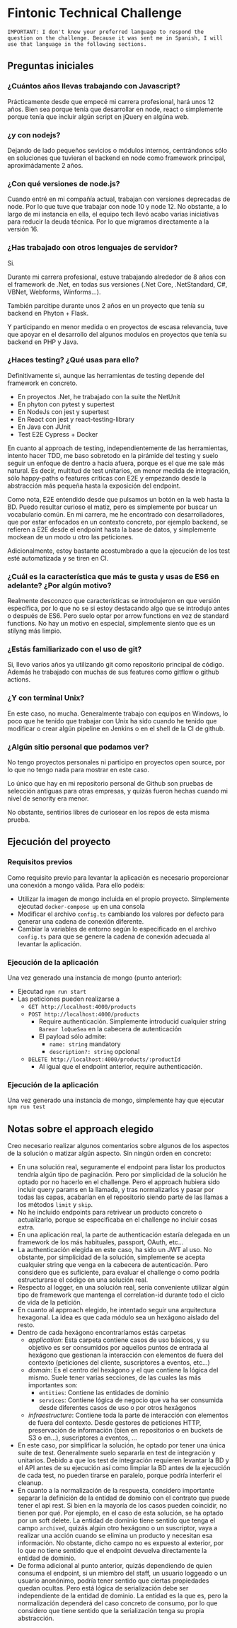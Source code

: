 # Fintonic Technical Challenge

```
IMPORTANT: I don't know your preferred language to respond the question on the challenge. Because it was sent me in Spanish, I will use that language in the following sections.
```

## Preguntas iniciales

### ¿Cuántos años llevas trabajando con Javascript?

Prácticamente desde que empecé mi carrera profesional, hará unos 12 años. Bien sea porque tenía que desarrollar en node, react o simplemente porque tenía que incluir algún script en jQuery en algúna web.

### ¿y con nodejs?

Dejando de lado pequeños sevicios o módulos internos, centrándonos sólo en soluciones que tuvieran el backend en node como framework principal, aproximádamente 2 años.

### ¿Con qué versiones de node.js?

Cuando entré en mi compañía actual, trabajan con versiones deprecadas de node. Por lo que tuve que trabajar con node 10 y node 12. No obstante, a lo largo de mi instancia en ella, el equipo tech llevó acabo varias iniciativas para reducir la deuda técnica. Por lo que migramos directamente a la versión 16.

### ¿Has trabajado con otros lenguajes de servidor?

Si.

Durante mi carrera profesional, estuve trabajando alrededor de 8 años con el framework de .Net, en todas sus versiones (.Net Core, .NetStandard, C#, VBNet, Webforms, Winforms...).

También parcitipe durante unos 2 años en un proyecto que tenía su backend en Phyton + Flask.

Y participando en menor medida o en proyectos de escasa relevancia, tuve que apoyar en el desarrollo del algunos modulos en proyectos que tenía su backend en PHP y Java.

### ¿Haces testing? ¿Qué usas para ello?

Definitivamente si, aunque las herramientas de testing depende del framework en concreto.

- En proyectos .Net, he trabajado con la suite the NetUnit
- En phyton con pytest y supertest
- En NodeJs con jest y supertest
- En React con jest y react-testing-library
- En Java con JUnit
- Test E2E Cypress + Docker

En cuanto al approach de testing, independientemente de las herramientas, intento hacer TDD, me baso sobretodo en la pirámide del testing y suelo seguir un enfoque de dentro a hacia afuera, porque es el que me sale más natural. Es decir, multitud de test unitarios, en menor medida de integración, sólo happy-paths o features críticas con E2E y empezando desde la abstracción más pequeña hasta la exposición del endpoint.

Como nota, E2E entendido desde que pulsamos un botón en la web hasta la BD. Puedo resultar curioso el matiz, pero es simplemente por buscar un vocabulario común. En mi carrera, me he encontrado con desarrolladores, que por estar enfocados en un contexto concreto, por ejemplo backend, se refieren a E2E desde el endpoint hasta la base de datos, y simplemente mockean de un modo u otro las peticiones.

Adicionalmente, estoy bastante acostumbrado a que la ejecución de los test esté automatizada y se tiren en CI.

### ¿Cuál es la característica que más te gusta y usas de ES6 en adelante? ¿Por algún motivo?

Realmente desconzco que características se introdujeron en que versión específica, por lo que no se si estoy destacando algo que se introdujo antes o después de ES6. Pero suelo optar por arrow functions en vez de standard functions. No hay un motivo en especial, simplemente siento que es un stilyng más limpio.

### ¿Estás familiarizado con el uso de git?

Si, llevo varios años ya utilizando git como repositorio principal de código. Además he trabajado con muchas de sus features como gitflow o github actions.

### ¿Y con terminal Unix?

En este caso, no mucha. Generalmente trabajo con equipos en Windows, lo poco que he tenido que trabajar con Unix ha sido cuando he tenido que modificar o crear algún pipeline en Jenkins o en el shell de la CI de github.

### ¿Algún sitio personal que podamos ver?

No tengo proyectos personales ni participo en proyectos open source, por lo que no tengo nada para mostrar en este caso.

Lo único que hay en mi repositorio personal de Github son pruebas de selección antiguas para otras empresas, y quizás fueron hechas cuando mi nivel de senority era menor.

No obstante, sentirios libres de curiosear en los repos de esta misma prueba.

## Ejecución del proyecto

### Requisitos previos

Como requisito previo para levantar la aplicación es necesario proporcionar una conexión a mongo válida. Para ello podéis:

- Utilizar la imagen de mongo incluida en el propio proyecto. Simplemente ejecutad `docker-compose up` en una consola
- Modificar el archivo `config.ts` cambiando los valores por defecto para generar una cadena de conexión diferente.
- Cambiar la variables de entorno según lo especificado en el archivo `config.ts` para que se genere la cadena de conexión adecuada al levantar la aplicación.

### Ejecución de la aplicación

Una vez generado una instancia de mongo (punto anterior):

- Ejecutad `npm run start`
- Las peticiones pueden realizarse a
  - `GET http://localhost:4000/products`
  - `POST http://localhost:4000/products`
    - Require authenticación. Simplemente introducid cualquier string `Barear loQueSea` en la cabecera de autenticación
    - El payload sólo admite:
      - `name: string` mandatory
      - `description?: string` opcional
  - `DELETE http://localhost:4000/products/:productId`
    - Al igual que el endpoint anterior, require authenticación.

### Ejecución de la aplicación

Una vez generado una instancia de mongo, simplemente hay que ejecutar `npm run test`

## Notas sobre el approach elegido

Creo necesario realizar algunos comentarios sobre algunos de los aspectos de la solución o matizar algún aspecto. Sin ningún orden en concreto:

- En una solución real, seguramente el endpoint para listar los productos tendría algún tipo de paginación. Pero por simplicidad de la solución he optado por no hacerlo en el challenge. Pero el approach hubiera sido incluir query params en la llamada, y tras normalizarlos y pasar por todas las capas, acabarían en el repositorio siendo parte de las llamas a los métodos `limit` y `skip`.
- No he incluido endpoints para retrivear un producto concreto o actualizarlo, porque se especificaba en el challenge no incluir cosas extra.
- En una aplicación real, la parte de authenticación estaría delegada en un framework de los más habituales, passport, OAuth, etc...
- La authenticación elegida en este caso, ha sido un JWT al uso. No obstante, por simplicidad de la solución, simplemente se acepta cualquier string que venga en la cabecera de autenticación. Pero considero que es suficiente, para evaluar el challenge o como podría estructurarse el código en una solución real.
- Respecto al logger, en una solución real, sería conveniente utilizar algún tipo de framework que mantenga el correlation-id durante todo el ciclo de vida de la petición.
- En cuanto al approach elegido, he intentado seguir una arquitectura hexagonal. La idea es que cada módulo sea un hexágono aislado del resto.
- Dentro de cada hexágono encontraríamos estás carpetas
  - _application_: Esta carpeta contiene casos de uso básicos, y su objetivo es ser consumidos por aquellos puntos de entrada al hexágono que gestionan la interacción con elementos de fuera del contexto (peticiones del cliente, suscriptores a eventos, etc...)
  - _domain_: Es el centro del hexágono y el que contiene la lógica del mismo. Suele tener varias secciones, de las cuales las más importantes son:
    - `entities`: Contiene las entidades de dominio
    - `services`: Contiene lógica de negocio que va ha ser consumida desde diferentes casos de uso o por otros hexágonos
  - _infraestructure_: Contiene toda la parte de interacción con elementos de fuera del contexto. Desde gestores de peticiones HTTP, preservación de información (bien en repositorios o en buckets de S3 o en...), suscriptores a eventos, ...
- En este caso, por simplificar la solución, he optado por tener una única suite de test. Generalmente suelo separarla en test de integración y unitarios. Debido a que los test de integración requieren levantar la BD y el API antes de su ejecución así como limpiar la BD antes de la ejecución de cada test, no pueden tirarse en paralelo, porque podría interferir el cleanup.
- En cuanto a la normalización de la respuesta, considero importante separar la definición de la entidad de dominio con el contrato que puede tener el api rest. Si bien en la mayoría de los casos pueden coincidir, no tienen por qué. Por ejemplo, en el caso de esta solución, se ha optado por un soft delete. La entidad de dominio tiene sentido que tenga el campo `archived`, quizás algún otro hexágono o un suscriptor, vaya a realizar una acción cuando se elimina un producto y necesitan esa información. No obstante, dicho campo no es expuesto al exterior, por lo que no tiene sentido que el endpoint devuelva directamente la entidad de dominio.
- De forma adicional al punto anterior, quizás dependiendo de quien consuma el endpoint, si un miembro del staff, un usuario loggeado o un usuario anonónimo, podría tener sentido que ciertas propiedades quedan ocultas. Pero está lógica de serialización debe ser independiente de la entidad de dominio. La entidad es la que es, pero la normalización dependerá del caso concreto de consumo, por lo que considero que tiene sentido que la serialización tenga su propia abstracción.
